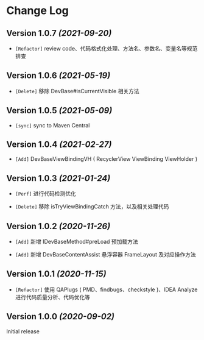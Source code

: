 Change Log
==========

Version 1.0.7 *(2021-09-20)*
----------------------------

* `[Refactor]` review code、代码格式化处理、方法名、参数名、变量名等规范排查

Version 1.0.6 *(2021-05-19)*
----------------------------

* `[Delete]` 移除 DevBase#isCurrentVisible 相关方法

Version 1.0.5 *(2021-05-09)*
----------------------------

* `[sync]` sync to Maven Central

Version 1.0.4 *(2021-02-27)*
----------------------------

* `[Add]` DevBaseViewBindingVH ( RecyclerView ViewBinding ViewHolder )

Version 1.0.3 *(2021-01-24)*
----------------------------

* `[Perf]` 进行代码检测优化

* `[Delete]` 移除 isTryViewBindingCatch 方法，以及相关处理代码

Version 1.0.2 *(2020-11-26)*
----------------------------

* `[Add]` 新增 IDevBaseMethod#preLoad 预加载方法

* `[Add]` 新增 DevBaseContentAssist 悬浮容器 FrameLayout 及对应操作方法

Version 1.0.1 *(2020-11-15)*
----------------------------

* `[Refactor]` 使用 QAPlugs ( PMD、findbugs、checkstyle )、IDEA Analyze 进行代码质量分析、代码优化等

Version 1.0.0 *(2020-09-02)*
----------------------------

 Initial release
